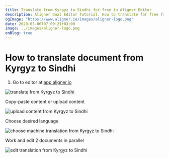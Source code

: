 ```yaml
---
title: Translate from Kyrgyz to Sindhi for free in Aligner Editor
description: Aligner Dual Editor Tutorial. How to translate for free from Kyrgyz to Sindhi. Aligner is multilingual document management platform. 
ogImage: "https://www.aligner.io/images/aligner-logo.png"
date: 2020-05-06T07:09:21+03:00
image: ../images/aligner-logo.png
onBlog: true
---
```


# How to translate document from Kyrgyz to Sindhi

1. Go to editor at [app.aligner.io](https://app.aligner.io "Aligner App web page")

![translate from Kyrgyz to Sindhi](../aligner-blank-editor.png "translate from Kyrgyz to Sindhi")

Copy-paste content or upload content

![upload content from Kyrgyz to Sindhi](../aligner-uploaded-document.png "upload content from Kyrgyz to Sindhi")

Choose desired language

![choose machine translation from Kyrgyz to Sindhi](../aligner-language-dropdown.png "choose machine translation from Kyrgyz to Sindhi")

Work and edit 2 documents in parallel

![edit translation from Kyrgyz to Sindhi](../aligner-double-sitded-editor.png "edit translation from Kyrgyz to Sindhi")

